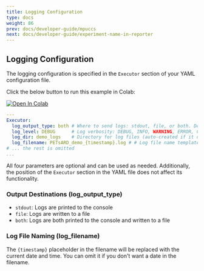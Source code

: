 ```yaml
---
title: Logging Configuration
type: docs
weight: 86
prev: docs/developer-guide/mpuccs
next: docs/developer-guide/experiment-name-in-reporter
---
```


## Logging Configuration

The logging configuration is specified in the `Executor` section of your YAML configuration file.

Click the below button to run this example in Colab:

[![Open In Colab](https://colab.research.google.com/assets/colab-badge.svg)](https://colab.research.google.com/github/nics-tw/petsard/blob/main/demo/developer-guide/logging-configuration.ipynb)

```yaml
---
Executor:
  log_output_type: both # Where to send logs: stdout, file, or both. Default is file
  log_level: DEBUG      # Log verbosity: DEBUG, INFO, WARNING, ERROR, CRITICAL. Default is INFO
  log_dir: demo_logs    # Directory for log files (auto-created if it doesn't exist). Default is ., means working directory
  log_filename: PETsARD_demo_{timestamp}.log # # Log file name template. Default is "PETsARD_{timestamp}.log"
# ... the rest is omitted
...
```

All four parameters are optional and can be used as needed. Additionally, the position of the `Executor` section in the YAML file does not affect its functionality.

### Output Destinations (log_output_type)

- `stdout`: Logs are printed to the console
- `file`: Logs are written to a file
- `both`: Logs are both printed to the console and written to a file

### Log File Naming (log_filename)

The `{timestamp}` placeholder in the filename will be replaced with the current date and time. You can omit it if you don't want a date in the filename.
